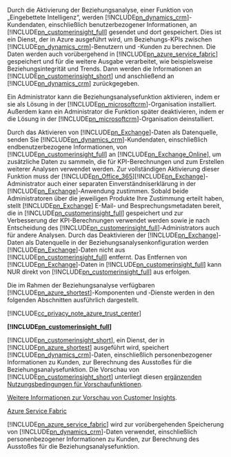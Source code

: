 Durch die Aktivierung der Beziehungsanalyse, einer Funktion von „Eingebettete Intelligenz“, werden              [!INCLUDE[pn_dynamics_crm](pn-dynamics-crm.md)]-Kundendaten, einschließlich benutzerbezogener Informationen, an              [!INCLUDE[pn_customerinsight_full](pn-customer-insights-full.md)] gesendet und dort gespeichert. Dies ist ein Dienst, der in Azure ausgeführt wird, um Beziehungs-KPIs zwischen              [!INCLUDE[pn_dynamics_crm](pn-dynamics-crm.md)]-Benutzern und -Kunden zu berechnen. Die Daten werden auch vorübergehend in [!INCLUDE[pn_azure_service_fabric](pn-azure-service-fabric.md)] gespeichert und für die weitere Ausgabe verarbeitet, wie beispielsweise Beziehungsintegrität und Trends. Dann werden die Informationen an [!INCLUDE[pn_customerinsight_short](pn-customer-insights-short.md)] und anschließend an [!INCLUDE[pn_dynamics_crm](pn-dynamics-crm.md)] zurückgegeben.  
  
 Ein Administrator kann die Beziehungsanalysefunktion aktivieren, indem er sie als Lösung in der [!INCLUDE[pn_microsoftcrm](pn-microsoftcrm.md)]-Organisation installiert. Außerdem kann ein Administrator die Funktion später deaktivieren, indem er die Lösung in der [!INCLUDE[pn_microsoftcrm](pn-microsoftcrm.md)]-Organisation deinstalliert.  
  
 Durch das Aktivieren von [!INCLUDE[pn_Exchange](pn-exchange.md)]-Daten als Datenquelle, senden Sie [!INCLUDE[pn_dynamics_crm](pn-dynamics-crm.md)]-Kundendaten, einschließlich endbenutzerbezogene Informationen, von [!INCLUDE[pn_customerinsight_full](pn-customer-insights-full.md)] an [!INCLUDE[pn_Exchange_Online](pn-exchange-online.md)], um zusätzliche Daten zu sammeln, die für KPI-Berechnungen und zum Erstellen weiterer Analysen verwendet werden.  Zur vollständigen Aktivierung dieser Funktion muss der [!INCLUDE[pn_Office_365](pn-office-365.md)][!INCLUDE[pn_Exchange](pn-exchange.md)]-Administrator auch einer separaten Einverständniserklärung in der [!INCLUDE[pn_Exchange](pn-exchange.md)]-Anwendung zustimmen.  Sobald beide Administratoren über die jeweiligen Produkte Ihre Zustimmung erteilt haben, stellt [!INCLUDE[pn_Exchange](pn-exchange.md)] E-Mail- und Besprechungsmetadaten bereit, die in [!INCLUDE[pn_customerinsight_full](pn-customer-insights-full.md)] gespeichert und zur Verbesserung der KPI-Berechnungen verwendet werden sowie je nach Entscheidung des [!INCLUDE[pn_customerinsight_full](pn-customer-insights-full.md)]-Administrators auch für andere Analysen. Durch das Deaktivieren der [!INCLUDE[pn_Exchange](pn-exchange.md)]-Daten als Datenquelle in der Beziehungsanalysenkonfiguration werden [!INCLUDE[pn_Exchange](pn-exchange.md)]-Daten nicht aus [!INCLUDE[pn_customerinsight_full](pn-customer-insights-full.md)] entfernt.  Das Entfernen von [!INCLUDE[pn_Exchange](pn-exchange.md)]-Daten in [!INCLUDE[pn_customerinsight_full](pn-customer-insights-full.md)] kann NUR direkt von [!INCLUDE[pn_customerinsight_full](pn-customer-insights-full.md)] aus erfolgen.  
  
 Die im Rahmen der Beziehungsanalyse verfügbaren [!INCLUDE[pn_azure_shortest](pn-azure-shortest.md)]-Komponenten und ‑Dienste werden in den folgenden Abschnitten ausführlich dargestellt.  
  
 [!INCLUDE[cc_privacy_note_azure_trust_center](cc-privacy-note-azure-trust-center.md)]  
  
 **[!INCLUDE[pn_customerinsight_full](pn-customer-insights-full.md)]**  
  
 [!INCLUDE[pn_customerinsight_short](pn-customer-insights-short.md)], ein Dienst, der in [!INCLUDE[pn_azure_shortest](pn-azure-shortest.md)] ausgeführt wird, speichert [!INCLUDE[pn_dynamics_crm](pn-dynamics-crm.md)]-Daten, einschließlich personenbezogener Informationen zu Kunden, zur Berechnung des Ausstoßes für die Beziehungsanalysefunktion. Die Vorschau von [!INCLUDE[pn_customerinsight_short](pn-customer-insights-short.md)] unterliegt diesen [ergänzenden Nutzungsbedingungen für Vorschaufunktionen](https://go.microsoft.com/fwlink/p/?LinkId=511446).  
  
 [Weitere Informationen zur Vorschau von Customer Insights](https://azure.microsoft.com/services/customer-insights/).  
  
 [Azure Service Fabric](https://azure.microsoft.com/services/service-fabric/)  
  
 [!INCLUDE[pn_azure_service_fabric](pn-azure-service-fabric.md)] wird zur vorübergehenden Speicherung von [!INCLUDE[pn_dynamics_crm](pn-dynamics-crm.md)]-Daten verwendet, einschließlich personenbezogener Informationen zu Kunden, zur Berechnung des Ausstoßes für die Beziehungsanalysefunktion.